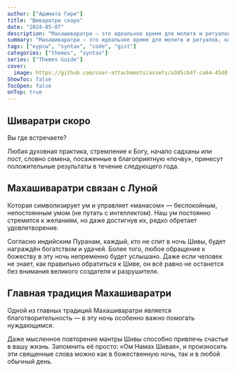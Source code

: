 ```yaml
---
author: ["Адимата Гири"]
title: "Шиваратри скоро"
date: "2024-05-07"
description: "Махашиваратри — это идеальное время для молитв и ритуалов, направленных на преодоление или осознание причин психологических, духовных и материальных препятствий, которые ведут к страданиям и несвободе."
summary: "Махашиваратри — это идеальное время для молитв и ритуалов, направленных на преодоление или осознание причин психологических, духовных и материальных препятствий, которые ведут к страданиям и несвободе."
tags: ["курсы", "syntax", "code", "gist"]
categories: ["themes", "syntax"]
series: ["Themes Guide"]
cover:
  image: https://github.com/user-attachments/assets/a345cb4f-ca64-4540-ad7b-4a0c38550b14
ShowToc: false
TocOpen: false
onTop: true
---
```


## Шиваратри скоро

Вы где встречаете?

Любая духовная практика, стремление к Богу, начало садханы или пост, словно семена, посаженные в благоприятную «почву», принесут положительные результаты в течение следующего года.

## Махашиваратри связан с Луной
Которая символизирует ум и управляет «манасом» — беспокойным, непостоянным умом (не путать с интеллектом). Наш ум постоянно стремится к желаниям, но даже достигнув их, редко обретает удовлетворение.

Согласно индийским Пуранам, каждый, кто не спит в ночь Шивы, будет награждён богатством и удачей. Более того, любое обращение к божеству в эту ночь непременно будет услышано. Даже если человек не знает, как правильно обратиться к Шиве, он всё равно не останется без внимания великого создателя и разрушителя.

## Главная традиция Махашиваратри
Одной из главных традиций Махашиваратри является благотворительность — в эту ночь особенно важно помогать нуждающимся.

Даже мысленное повторение мантры Шивы способно привлечь счастье в вашу жизнь. Запомнить её просто: «Ом Намах Шивая», и произносить эти священные слова можно как в божественную ночь, так и в любой обычный день.
